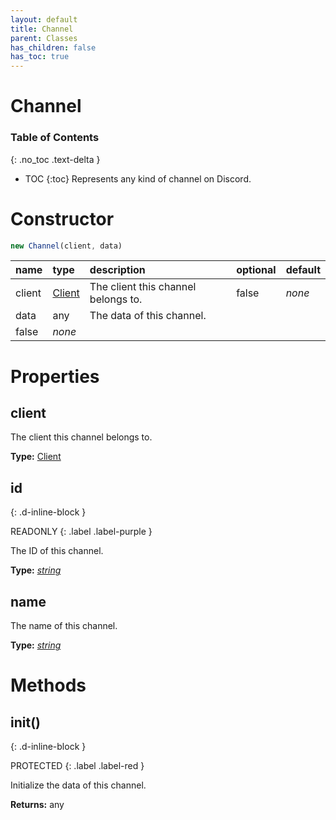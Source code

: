 ```yaml
---
layout: default
title: Channel
parent: Classes
has_children: false
has_toc: true
---
```


# Channel
### Table of Contents
{: .no_toc .text-delta }

- TOC
{:toc}
Represents any kind of channel on Discord.
# Constructor
```js
new Channel(client, data)
```

| name | type | description | optional | default |
|:-----|:-----|:------------|:---------|:--------|
| client | [Client](/classes/Client) | The client this channel belongs to. | false | *none* |
| data | any | The data of this channel.
 | false | *none* |

# Properties
## client
The client this channel belongs to.

**Type:** [Client](/classes/Client)

## id
{: .d-inline-block }

READONLY
{: .label .label-purple }

The ID of this channel.

**Type:** *[string](https://developer.mozilla.org/en-US/docs/Web/JavaScript/Reference/Global_Objects/string)*

## name
The name of this channel.

**Type:** *[string](https://developer.mozilla.org/en-US/docs/Web/JavaScript/Reference/Global_Objects/string)*

# Methods
## init()
{: .d-inline-block }

PROTECTED
{: .label .label-red }

Initialize the data of this channel.

**Returns:** any

